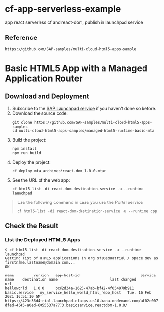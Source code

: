 # cf-app-serverless-example
  app react serverless cf and react-dom, publish in launchpad service

## Reference
    https://github.com/SAP-samples/multi-cloud-html5-apps-sample


# Basic HTML5 App with a Managed Application Router

## Download and Deployment
1. Subscribe to the [SAP Launchpad service](https://developers.sap.com/tutorials/cp-portal-cloud-foundry-getting-started.html) if you haven't done so before.
1. Download the source code:
    ```
    git clone https://github.com/SAP-samples/multi-cloud-html5-apps-samples
    cd multi-cloud-html5-apps-samples/managed-html5-runtime-basic-mta
    ```
3. Build the project:
    ```
    npm install
    npm run build
    ```
4. Deploy the project:
    ```
    cf deploy mta_archives/react-dom_1.0.0.mtar
    ```
5. See the URL of the web app:
    ```
    cf html5-list -di react-dom-destination-service -u --runtime launchpad     
    ```

> Use the following command in case you use the Portal service
>
>  `cf html5-list -di react-dom-destination-service -u --runtime cpp`


## Check the Result

### List the Deployed HTML5 Apps
```
$ cf html5-list -di react-dom-destination-service -u --runtime launchpad                                 
Getting list of HTML5 applications in org 9f10ed8atrial / space dev as firstname.lastname@domain.com...
OK

name         version   app-host-id                            service name    destination name                        last changed                    url   
helloworld   1.0.0     bcd2d34a-1625-47ab-bf42-4f054970b911   basic.service   my_service_hello_world_html_repo_host   Tue, 16 Feb 2021 10:51:10 GMT    https://423c36d4trial.launchpad.cfapps.us10.hana.ondemand.com/af02c007-dfed-4545-a0ed-6055537a7773.basicservice.reactdom-1.0.0/

